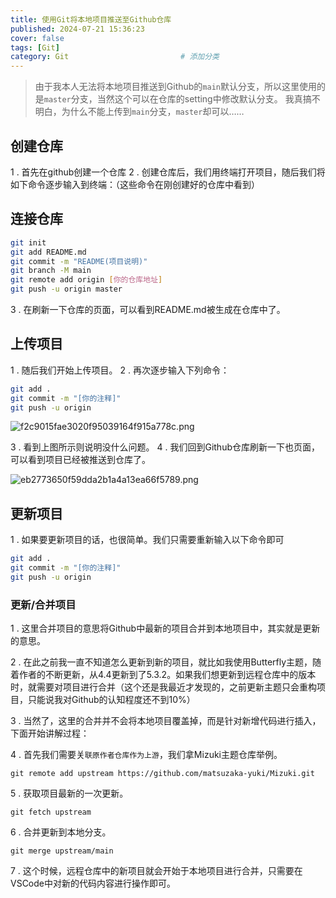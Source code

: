 ```yaml
---
title: 使用Git将本地项目推送至Github仓库
published: 2024-07-21 15:36:23
cover: false
tags: [Git]
category: Git                         # 添加分类
---
```


> 由于我本人无法将本地项目推送到Github的`main`默认分支，所以这里使用的是`master`分支，当然这个可以在仓库的setting中修改默认分支。
> 我真搞不明白，为什么不能上传到`main`分支，`master`却可以……


## 创建仓库

1 . 首先在github创建一个仓库
2 . 创建仓库后，我们用终端打开项目，随后我们将如下命令逐步输入到终端：（这些命令在刚创建好的仓库中看到）
## 连接仓库
```bash
git init
git add README.md
git commit -m "README(项目说明)"
git branch -M main
git remote add origin [你的仓库地址]
git push -u origin master
```
3 . 在刷新一下仓库的页面，可以看到README.md被生成在仓库中了。

## 上传项目
1 . 随后我们开始上传项目。
2 . 再次逐步输入下列命令：

```bash
git add .
git commit -m "[你的注释]"
git push -u origin
```

![f2c9015fae3020f95039164f915a778c.png](https://s2.loli.net/2024/07/21/xVwlIKUTCNm2FGp.png)

3 . 看到上图所示则说明没什么问题。
4 . 我们回到Github仓库刷新一下也页面，可以看到项目已经被推送到仓库了。

![eb2773650f59dda2b1a4a13ea66f5789.png](https://s2.loli.net/2024/07/21/k1XdxwI658uFbQW.png)

## 更新项目
1 . 如果要更新项目的话，也很简单。我们只需要重新输入以下命令即可

```bash
git add .
git commit -m "[你的注释]"
git push -u origin
```


### 更新/合并项目

1 . 这里合并项目的意思将Github中最新的项目合并到本地项目中，其实就是更新的意思。

2 . 在此之前我一直不知道怎么更新到新的项目，就比如我使用Butterfly主题，随着作者的不断更新，从4.4更新到了5.3.2。如果我们想更新到远程仓库中的版本时，就需要对项目进行合并（这个还是我最近才发现的，之前更新主题只会重构项目，只能说我对Github的认知程度还不到10%）

3 . 当然了，这里的合并并不会将本地项目覆盖掉，而是针对新增代码进行插入，下面开始讲解过程：

4 . 首先我们需要关`联原作者仓库作为上游`，我们拿Mizuki主题仓库举例。

```git
git remote add upstream https://github.com/matsuzaka-yuki/Mizuki.git
```

5 . 获取项目最新的一次更新。

```git
git fetch upstream
```

6 . 合并更新到本地分支。

```
git merge upstream/main
```

7 . 这个时候，远程仓库中的新项目就会开始于本地项目进行合并，只需要在VSCode中对新的代码内容进行操作即可。